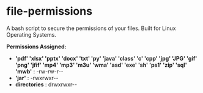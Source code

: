 # file-permissions
A bash script to secure the permissions of your files. Built for Linux Operating Systems.<br />

<b>Permissions Assigned:</b>
<ul>
	<li><b>'pdf' 'xlsx' 'pptx' 'docx' 'txt' 'py' 'java' 'class' 'c' 'cpp' 'jpg' 'JPG' 'gif' 'png' 
	'jfif' 'mp4' 'mp3' 'm3u' 'wma' 'asd' 'exe' 'sh' 'ps1' 'zip' 'sql' 'mwb'</b> : -rw-rw-r--</li>
	<li><b>'jar'</b> : -rwxrwxr--</li>
	<li><b>directories</b> : drwxrwxr--</li>
</ul>
